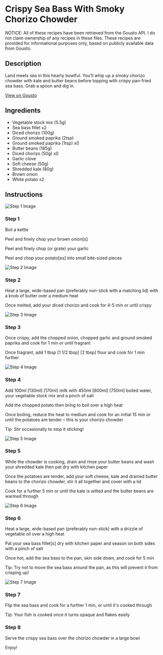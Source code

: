 # Crispy Sea Bass With Smoky Chorizo Chowder

NOTICE: All of these recipes have been retrieved from the Gousto API. I do not claim ownership of any recipes in these files. These recipes are provided for informational purposes only, based on publicly available data from Gousto.

## Description

Land meets sea in this hearty bowlful. You’ll whip up a smoky chorizo chowder with kale and butter beans before topping with crispy pan-fried sea bass. Grab a spoon and dig in.

[View on Gousto](https://www.gousto.co.uk/recipes/cookbook/sea-bass-on-smoky-chorizo-chowder)

## Ingredients

- Vegetable stock mix (5.5g)
- Sea bass fillet x2
- Diced chorizo (100g)
- Ground smoked paprika (2tsp)
- Ground smoked paprika (1tsp) x0
- Butter beans (185g)
- Diced chorizo (50g) x0
- Garlic clove
- Soft cheese (50g)
- Shredded kale (80g)
- Brown onion
- White potato x2

## Instructions

![Step 1 Image](https://production-media.gousto.co.uk/cms/recipe-step-image/Step-1-1721992884385-x200.jpg)

### Step 1

Boil a kettle

Peel and finely chop your brown onion[s]

Peel and finely chop (or grate) your garlic

Peel and chop your potato[es] into small bite-sized pieces

![Step 2 Image](https://production-media.gousto.co.uk/cms/recipe-step-image/Step-2-1721992891210-x200.jpg)

### Step 2

Heat a large, wide-based pan (preferably non-stick with a matching lid) with a knob of butter over a medium heat

Once melted, add your diced chorizo and cook for 4-5 min or until crispy

![Step 3 Image](https://production-media.gousto.co.uk/cms/recipe-step-image/Step-3-1721992895055-x200.jpg)

### Step 3

Once crispy, add the chopped onion, chopped garlic and ground smoked paprika and cook for 1 min or until fragrant

Once fragrant, add 1 tbsp <span class="text-purple">[1 1/2 tbsp]</span> <span class="text-danger">[2 tbsp] </span>flour and cook for 1 min further

![Step 4 Image](https://production-media.gousto.co.uk/cms/recipe-step-image/Step-4-1721992899026-x200.jpg)

### Step 4

Add 100ml <span class="text-purple">[130ml]</span> <span class="text-danger">[170ml]</span> milk with 450ml<span class="text-purple"> [600ml]</span> <span class="text-danger">[750ml] </span>boiled water, your vegetable stock mix and a pinch of salt

Add the chopped potato then bring to boil over a high heat

Once boiling, reduce the heat to medium and cook for an initial 15 min or until the potatoes are tender – this is your chorizo chowder

Tip: Stir occasionally to stop it sticking!

![Step 5 Image](https://production-media.gousto.co.uk/cms/recipe-step-image/Step-5-1721992907613-x200.jpg)

### Step 5

While the chowder is cooking, drain and rinse your butter beans and wash your shredded kale then pat dry with kitchen paper

Once the potatoes are tender, add your soft cheese, kale and drained butter beans to the chorizo chowder, stir it all together and cover with a lid

Cook for a further 5 min or until the kale is wilted and the butter beans are warmed through

![Step 6 Image](https://production-media.gousto.co.uk/cms/recipe-step-image/Step-6-1721992920425-x200.jpg)

### Step 6

Heat a large, wide-based pan (preferably non-stick) with a drizzle of vegetable oil over a high heat

Pat your sea bass fillet[s] dry with kitchen paper and season on both sides with a pinch of salt

Once hot, add the sea bass to the pan, skin side down, and cook for 5 min

Tip: Try not to move the sea bass around the pan, as this will prevent it from crisping up!

![Step 7 Image](https://production-media.gousto.co.uk/cms/recipe-step-image/Step-7-1721992926671-x200.jpg)

### Step 7

Flip the sea bass and cook for a further 1 min, or until it's cooked through

Tip: Your fish is cooked once it turns opaque and flakes easily

### Step 8

Serve the crispy sea bass over the chorizo chowder in a large bowl

Enjoy!

